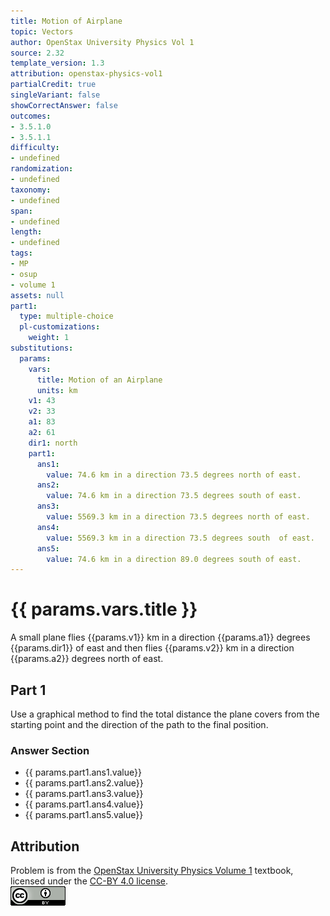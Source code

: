 ```yaml
---
title: Motion of Airplane
topic: Vectors
author: OpenStax University Physics Vol 1
source: 2.32
template_version: 1.3
attribution: openstax-physics-vol1
partialCredit: true
singleVariant: false
showCorrectAnswer: false
outcomes:
- 3.5.1.0
- 3.5.1.1
difficulty:
- undefined
randomization:
- undefined
taxonomy:
- undefined
span:
- undefined
length:
- undefined
tags:
- MP
- osup
- volume 1
assets: null
part1:
  type: multiple-choice
  pl-customizations:
    weight: 1
substitutions:
  params:
    vars:
      title: Motion of an Airplane
      units: km
    v1: 43
    v2: 33
    a1: 83
    a2: 61
    dir1: north
    part1:
      ans1:
        value: 74.6 km in a direction 73.5 degrees north of east.
      ans2:
        value: 74.6 km in a direction 73.5 degrees south of east.
      ans3:
        value: 5569.3 km in a direction 73.5 degrees north of east.
      ans4:
        value: 5569.3 km in a direction 73.5 degrees south  of east.
      ans5:
        value: 74.6 km in a direction 89.0 degrees south of east.
---
```

# {{ params.vars.title }}
A small plane flies {{params.v1}} km in a direction {{params.a1}} degrees {{params.dir1}} of east and then flies {{params.v2}} km in a direction {{params.a2}} degrees north of east.

## Part 1

Use a graphical method to find the total distance the plane covers from the starting point and the direction of the path to the final position.

### Answer Section

- {{ params.part1.ans1.value}}
- {{ params.part1.ans2.value}}
- {{ params.part1.ans3.value}}
- {{ params.part1.ans4.value}}
- {{ params.part1.ans5.value}}

## Attribution

Problem is from the [OpenStax University Physics Volume 1](https://openstax.org/details/books/university-physics-volume-1) textbook, licensed under the [CC-BY 4.0 license](https://creativecommons.org/licenses/by/4.0/).<br>![Image representing the Creative Commons 4.0 BY license.](https://raw.githubusercontent.com/firasm/bits/master/by.png)